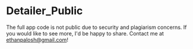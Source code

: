 # Detailer_Public
The full app code is not public due to security and plagiarism concerns. If you would like to see more, I'd be happy to share. Contact me at ethanpalosh@gmail.com!
